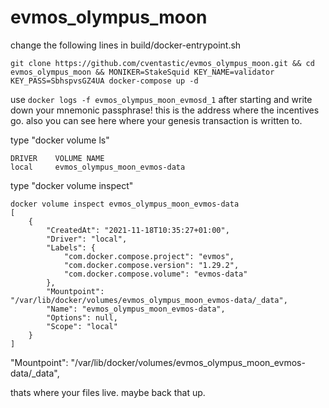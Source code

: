 # evmos_olympus_moon

change the following lines in build/docker-entrypoint.sh
```
git clone https://github.com/cventastic/evmos_olympus_moon.git && cd evmos_olympus_moon && MONIKER=StakeSquid KEY_NAME=validator KEY_PASS=SbhspvsGZ4UA docker-compose up -d
```
use
``` docker logs -f evmos_olympus_moon_evmosd_1 ```
after starting and write down your mnemonic passphrase! this is the address where the incentives go.
also you can see here where your genesis transaction is written to.

type "docker volume ls" 
```
DRIVER    VOLUME NAME
local     evmos_olympus_moon_evmos-data

```
type "docker volume inspect"
```
docker volume inspect evmos_olympus_moon_evmos-data 
[
    {
        "CreatedAt": "2021-11-18T10:35:27+01:00",
        "Driver": "local",
        "Labels": {
            "com.docker.compose.project": "evmos",
            "com.docker.compose.version": "1.29.2",
            "com.docker.compose.volume": "evmos-data"
        },
        "Mountpoint": "/var/lib/docker/volumes/evmos_olympus_moon_evmos-data/_data",
        "Name": "evmos_olympus_moon_evmos-data",
        "Options": null,
        "Scope": "local"
    }
]

```
"Mountpoint": "/var/lib/docker/volumes/evmos_olympus_moon_evmos-data/_data",

thats where your files live. maybe back that up.
